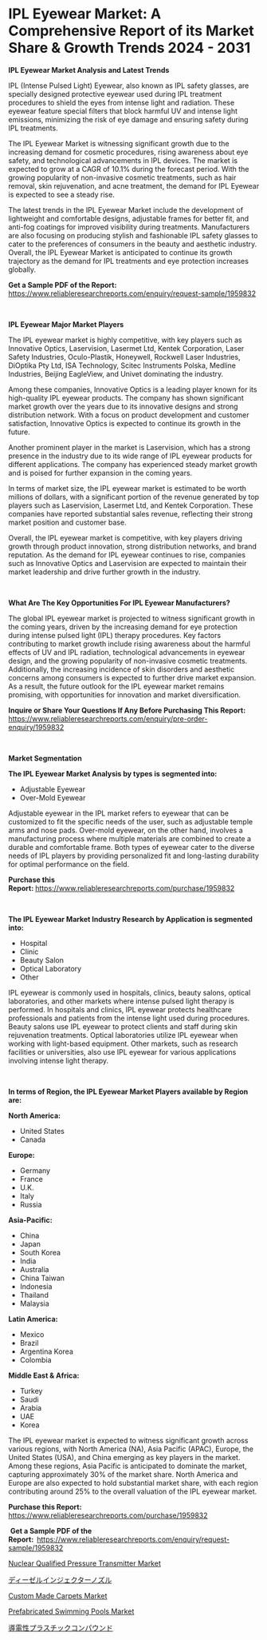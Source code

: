 <p><h1>IPL Eyewear Market: A Comprehensive Report of its Market Share & Growth Trends 2024 - 2031</h1></p><p><strong>IPL Eyewear Market Analysis and Latest Trends</strong></p>
<p><p>IPL (Intense Pulsed Light) Eyewear, also known as IPL safety glasses, are specially designed protective eyewear used during IPL treatment procedures to shield the eyes from intense light and radiation. These eyewear feature special filters that block harmful UV and intense light emissions, minimizing the risk of eye damage and ensuring safety during IPL treatments.</p><p>The IPL Eyewear Market is witnessing significant growth due to the increasing demand for cosmetic procedures, rising awareness about eye safety, and technological advancements in IPL devices. The market is expected to grow at a CAGR of 10.1% during the forecast period. With the growing popularity of non-invasive cosmetic treatments, such as hair removal, skin rejuvenation, and acne treatment, the demand for IPL Eyewear is expected to see a steady rise.</p><p>The latest trends in the IPL Eyewear Market include the development of lightweight and comfortable designs, adjustable frames for better fit, and anti-fog coatings for improved visibility during treatments. Manufacturers are also focusing on producing stylish and fashionable IPL safety glasses to cater to the preferences of consumers in the beauty and aesthetic industry. Overall, the IPL Eyewear Market is anticipated to continue its growth trajectory as the demand for IPL treatments and eye protection increases globally.</p></p>
<p><strong>Get a Sample PDF of the Report:&nbsp;</strong> <a href="https://www.reliableresearchreports.com/enquiry/request-sample/1959832">https://www.reliableresearchreports.com/enquiry/request-sample/1959832</a></p>
<p>&nbsp;</p>
<p><strong>IPL Eyewear Major Market Players</strong></p>
<p><p>The IPL eyewear market is highly competitive, with key players such as Innovative Optics, Laservision, Lasermet Ltd, Kentek Corporation, Laser Safety Industries, Oculo-Plastik, Honeywell, Rockwell Laser Industries, DiOptika Pty Ltd, ISA Technology, Scitec Instruments Polska, Medline Industries, Beijing EagleView, and Univet dominating the industry.</p><p>Among these companies, Innovative Optics is a leading player known for its high-quality IPL eyewear products. The company has shown significant market growth over the years due to its innovative designs and strong distribution network. With a focus on product development and customer satisfaction, Innovative Optics is expected to continue its growth in the future.</p><p>Another prominent player in the market is Laservision, which has a strong presence in the industry due to its wide range of IPL eyewear products for different applications. The company has experienced steady market growth and is poised for further expansion in the coming years.</p><p>In terms of market size, the IPL eyewear market is estimated to be worth millions of dollars, with a significant portion of the revenue generated by top players such as Laservision, Lasermet Ltd, and Kentek Corporation. These companies have reported substantial sales revenue, reflecting their strong market position and customer base.</p><p>Overall, the IPL eyewear market is competitive, with key players driving growth through product innovation, strong distribution networks, and brand reputation. As the demand for IPL eyewear continues to rise, companies such as Innovative Optics and Laservision are expected to maintain their market leadership and drive further growth in the industry.</p></p>
<p>&nbsp;</p>
<p><strong>What Are The Key Opportunities For IPL Eyewear Manufacturers?</strong></p>
<p><p>The global IPL eyewear market is projected to witness significant growth in the coming years, driven by the increasing demand for eye protection during intense pulsed light (IPL) therapy procedures. Key factors contributing to market growth include rising awareness about the harmful effects of UV and IPL radiation, technological advancements in eyewear design, and the growing popularity of non-invasive cosmetic treatments. Additionally, the increasing incidence of skin disorders and aesthetic concerns among consumers is expected to further drive market expansion. As a result, the future outlook for the IPL eyewear market remains promising, with opportunities for innovation and market diversification.</p></p>
<p><strong>Inquire or Share Your Questions If Any Before Purchasing This Report:</strong> <a href="https://www.reliableresearchreports.com/enquiry/pre-order-enquiry/1959832">https://www.reliableresearchreports.com/enquiry/pre-order-enquiry/1959832</a></p>
<p>&nbsp;</p>
<p><strong>Market Segmentation</strong></p>
<p><strong>The IPL Eyewear Market Analysis by types is segmented into:</strong></p>
<p><ul><li>Adjustable Eyewear</li><li>Over-Mold Eyewear</li></ul></p>
<p><p>Adjustable eyewear in the IPL market refers to eyewear that can be customized to fit the specific needs of the user, such as adjustable temple arms and nose pads. Over-mold eyewear, on the other hand, involves a manufacturing process where multiple materials are combined to create a durable and comfortable frame. Both types of eyewear cater to the diverse needs of IPL players by providing personalized fit and long-lasting durability for optimal performance on the field.</p></p>
<p><strong>Purchase this Report:&nbsp;</strong><a href="https://www.reliableresearchreports.com/purchase/1959832">https://www.reliableresearchreports.com/purchase/1959832</a></p>
<p>&nbsp;</p>
<p><strong>The IPL Eyewear Market Industry Research by Application is segmented into:</strong></p>
<p><ul><li>Hospital</li><li>Clinic</li><li>Beauty Salon</li><li>Optical Laboratory</li><li>Other</li></ul></p>
<p><p>IPL eyewear is commonly used in hospitals, clinics, beauty salons, optical laboratories, and other markets where intense pulsed light therapy is performed. In hospitals and clinics, IPL eyewear protects healthcare professionals and patients from the intense light used during procedures. Beauty salons use IPL eyewear to protect clients and staff during skin rejuvenation treatments. Optical laboratories utilize IPL eyewear when working with light-based equipment. Other markets, such as research facilities or universities, also use IPL eyewear for various applications involving intense light therapy.</p></p>
<p>&nbsp;</p>
<p><strong>In terms of Region, the IPL Eyewear Market Players available by Region are:</strong></p>
<p>
    <p> <strong> North America: </strong>
        <ul>
            <li>United States</li>
            <li>Canada</li>
        </ul>
        </p> 
    <p> <strong> Europe: </strong>
        <ul>
            <li>Germany</li>
            <li>France</li>
            <li>U.K.</li>
            <li>Italy</li>
            <li>Russia</li>
        </ul>
        </p> 
    <p> <strong> Asia-Pacific: </strong>
        <ul>
            <li>China</li>
            <li>Japan</li>
            <li>South Korea</li>
            <li>India</li>
            <li>Australia</li>
            <li>China Taiwan</li>
            <li>Indonesia</li>
            <li>Thailand</li>
            <li>Malaysia</li>
        </ul>
        </p> 
    <p> <strong> Latin America: </strong>
        <ul>
            <li>Mexico</li>
            <li>Brazil</li>
            <li>Argentina Korea</li>
            <li>Colombia</li>
        </ul>
        </p> 
    <p> <strong> Middle East & Africa: </strong>
        <ul>
            <li>Turkey</li>
            <li>Saudi</li>
            <li>Arabia</li>
            <li>UAE</li>
            <li>Korea</li>
        </ul>
    </p>
    </p>
<p><p>The IPL eyewear market is expected to witness significant growth across various regions, with North America (NA), Asia Pacific (APAC), Europe, the United States (USA), and China emerging as key players in the market. Among these regions, Asia Pacific is anticipated to dominate the market, capturing approximately 30% of the market share. North America and Europe are also expected to hold substantial market share, with each region contributing around 25% to the overall valuation of the IPL eyewear market.</p></p>
<p><strong>Purchase this Report: </strong><a href="https://www.reliableresearchreports.com/purchase/1959832">https://www.reliableresearchreports.com/purchase/1959832</a></p>
<p>&nbsp;<strong>Get a Sample PDF of the Report:&nbsp;&nbsp;</strong><a href="https://www.reliableresearchreports.com/enquiry/request-sample/1959832">https://www.reliableresearchreports.com/enquiry/request-sample/1959832</a></p>
<p><strong></strong></p>
<p><p><a href="https://issuu.com/reportprime-2/docs/nuclear-qualified-pressure-transmitter-market-size">Nuclear Qualified Pressure Transmitter Market</a></p><p><a href="https://github.com/vtbvgl20191192/Market-Research-Report-List-1/blob/main/16625623437.md">ディーゼルインジェクターノズル</a></p><p><a href="https://github.com/zjyglelu/Market-Research-Report-List-1/blob/main/custom-made-carpets-market.md">Custom Made Carpets Market</a></p><p><a href="https://github.com/mbisetmhermsr/Market-Research-Report-List-1/blob/main/prefabricated-swimming-pools-market.md">Prefabricated Swimming Pools Market</a></p><p><a href="https://github.com/avwofrml53535/Market-Research-Report-List-1/blob/main/68093643436.md">導電性プラスチックコンパウンド</a></p></p>